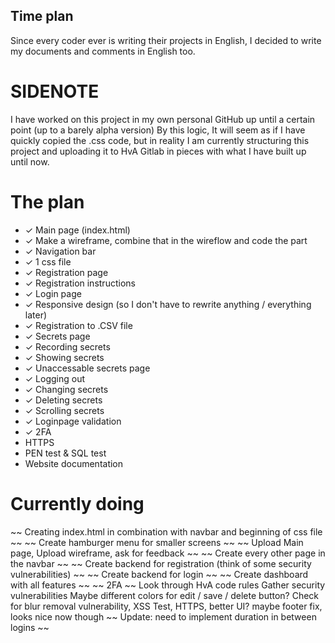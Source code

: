 ## Time plan

Since every coder ever is writing their projects in English, I decided to write my documents and comments in English too.

# SIDENOTE

I have worked on this project in my own personal GitHub up until a certain point (up to a barely alpha version)
By this logic, It will seem as if I have quickly copied the .css code, but in reality I am currently structuring this project and uploading it to HvA Gitlab
in pieces with what I have built up until now.

# The plan

- ✓ Main page (index.html)
- ✓ Make a wireframe, combine that in the wireflow and code the part
- ✓ Navigation bar
- ✓ 1 css file
- ✓ Registration page
- ✓ Registration instructions
- ✓ Login page
- ✓ Responsive design (so I don't have to rewrite anything / everything later)
- ✓ Registration to .CSV file
- ✓ Secrets page
- ✓ Recording secrets
- ✓ Showing secrets
- ✓ Unaccessable secrets page
- ✓ Logging out
- ✓ Changing secrets
- ✓ Deleting secrets
- ✓ Scrolling secrets
- ✓ Loginpage validation
- ✓ 2FA
- HTTPS
- PEN test & SQL test
- Website documentation

# Currently doing

~~ Creating index.html in combination with navbar and beginning of css file ~~
~~ Create hamburger menu for smaller screens ~~
~~ Upload Main page, Upload wireframe, ask for feedback ~~
~~ Create every other page in the navbar ~~
~~ Create backend for registration (think of some security vulnerabilities) ~~
~~ Create backend for login ~~
~~ Create dashboard with all features ~~
~~ 2FA ~~
Look through HvA code rules
Gather security vulnerabilities
Maybe different colors for edit / save / delete button?
Check for blur removal vulnerability, XSS Test, HTTPS, better UI? 
maybe footer fix, looks nice now though
~~ Update: need to implement duration in between logins ~~